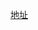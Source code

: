 [地址](https://docs.spring.io/spring-data/elasticsearch/docs/current/reference/html/#preface.versions)